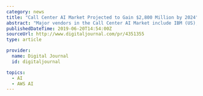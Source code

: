 ```yaml
---
category: news
title: "Call Center AI Market Projected to Gain $2,800 Million by 2024"
abstract: "Major vendors in the Call Center AI Market include IBM (US), Google (US), Microsoft (US), AWS (US), SAP (US), Oracle (US), Nuance (US), Artificial Solutions (Spain), Avaya (US), Haptik (India), EdgeVerve (India), NICE inContact (US), Avaamo (US), Kore.ai ..."
publishedDateTime: 2019-06-20T14:54:00Z
sourceUrl: http://www.digitaljournal.com/pr/4351355
type: article

provider:
  name: Digital Journal
  id: digitaljournal

topics:
  - AI
  - AWS AI
---
```

